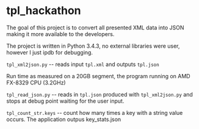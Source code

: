 tpl_hackathon
===========

The goal of this project is to convert all presented XML data into JSON making it more available to the developers.

The project is written in Python 3.4.3, no external libraries were user, however I just ipdb for debugging.

`tpl_xml2json.py` -- reads input `tpl.xml` and outputs `tpl.json`

Run time as measured on a 20GB segment, the program running on AMD FX-8329 CPU (3.2GHz)

`tpl_read_json.py` -- reads in `tpl.json` produced with `tpl_xml2json.py`  and stops at debug point waiting for the user input.

`tpl_count_str.keys` -- count how many times a key with a string value occurs. The application outpus key_stats.json